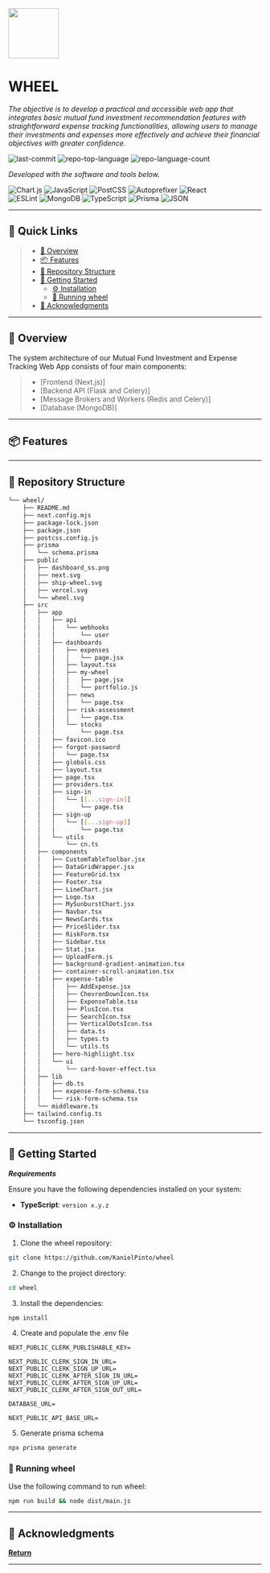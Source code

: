 <p align="left">
  <img src="https://i.postimg.cc/xdCn1ZVX/wheel.png" width="100" />
</p>
<p align="left">
    <h1 align="left">WHEEL</h1>
</p>
<p align="left">
    <em>The objective is to develop a practical and accessible web app that integrates basic mutual fund investment recommendation features with straightforward expense tracking functionalities, allowing users to manage their investments and expenses more effectively and achieve their financial objectives with greater confidence.
</em>
</p>
<p align="left">
	<img src="https://img.shields.io/github/last-commit/KanielPinto/wheel?style=flat&logo=git&logoColor=white&color=0080ff" alt="last-commit">
	<img src="https://img.shields.io/github/languages/top/KanielPinto/wheel?style=flat&color=0080ff" alt="repo-top-language">
	<img src="https://img.shields.io/github/languages/count/KanielPinto/wheel?style=flat&color=0080ff" alt="repo-language-count">
<p>
<p align="left">
		<em>Developed with the software and tools below.</em>
</p>
<p align="left">
	<img src="https://img.shields.io/badge/Chart.js-FF6384.svg?style=flat&logo=chartdotjs&logoColor=white" alt="Chart.js">
	<img src="https://img.shields.io/badge/JavaScript-F7DF1E.svg?style=flat&logo=JavaScript&logoColor=black" alt="JavaScript">
	<img src="https://img.shields.io/badge/PostCSS-DD3A0A.svg?style=flat&logo=PostCSS&logoColor=white" alt="PostCSS">
	<img src="https://img.shields.io/badge/Autoprefixer-DD3735.svg?style=flat&logo=Autoprefixer&logoColor=white" alt="Autoprefixer">
	<img src="https://img.shields.io/badge/React-61DAFB.svg?style=flat&logo=React&logoColor=black" alt="React">
	<br>
	<img src="https://img.shields.io/badge/ESLint-4B32C3.svg?style=flat&logo=ESLint&logoColor=white" alt="ESLint">
	<img src="https://img.shields.io/badge/MongoDB-47A248.svg?style=flat&logo=MongoDB&logoColor=white" alt="MongoDB">
	<img src="https://img.shields.io/badge/TypeScript-3178C6.svg?style=flat&logo=TypeScript&logoColor=white" alt="TypeScript">
	<img src="https://img.shields.io/badge/Prisma-2D3748.svg?style=flat&logo=Prisma&logoColor=white" alt="Prisma">
	<img src="https://img.shields.io/badge/JSON-000000.svg?style=flat&logo=JSON&logoColor=white" alt="JSON">
</p>
<hr>

## 🔗 Quick Links

> - [📍 Overview](#-overview)
> - [📦 Features](#-features)
> - [📂 Repository Structure](#-repository-structure)
> - [🚀 Getting Started](#-getting-started)
>   - [⚙️ Installation](#️-installation)
>   - [🤖 Running wheel](#-running-wheel)
> - [👏 Acknowledgments](#-acknowledgments)

---

## 📍 Overview

The system architecture of our Mutual Fund Investment and Expense Tracking Web App consists of four main components:

> - [Frontend (Next.js)]
> - [Backend API (Flask and Celery)]
> - [Message Brokers and Workers (Redis and Celery)]
> - [Database (MongoDB)]


---

## 📦 Features


---

## 📂 Repository Structure

```sh
└── wheel/
    ├── README.md
    ├── next.config.mjs
    ├── package-lock.json
    ├── package.json
    ├── postcss.config.js
    ├── prisma
    │   └── schema.prisma
    ├── public
    │   ├── dashboard_ss.png
    │   ├── next.svg
    │   ├── ship-wheel.svg
    │   ├── vercel.svg
    │   └── wheel.svg
    ├── src
    │   ├── app
    │   │   ├── api
    │   │   │   └── webhooks
    │   │   │       └── user
    │   │   ├── dashboards
    │   │   │   ├── expenses
    │   │   │   │   └── page.jsx
    │   │   │   ├── layout.tsx
    │   │   │   ├── my-wheel
    │   │   │   │   ├── page.jsx
    │   │   │   │   └── portfolio.js
    │   │   │   ├── news
    │   │   │   │   └── page.tsx
    │   │   │   ├── risk-assessment
    │   │   │   │   └── page.tsx
    │   │   │   └── stocks
    │   │   │       └── page.tsx
    │   │   ├── favicon.ico
    │   │   ├── forgot-password
    │   │   │   └── page.tsx
    │   │   ├── globals.css
    │   │   ├── layout.tsx
    │   │   ├── page.tsx
    │   │   ├── providers.tsx
    │   │   ├── sign-in
    │   │   │   └── [[...sign-in]]
    │   │   │       └── page.tsx
    │   │   ├── sign-up
    │   │   │   └── [[...sign-up]]
    │   │   │       └── page.tsx
    │   │   └── utils
    │   │       └── cn.ts
    │   ├── components
    │   │   ├── CustomTableToolbar.jsx
    │   │   ├── DataGridWrapper.jsx
    │   │   ├── FeatureGrid.tsx
    │   │   ├── Footer.tsx
    │   │   ├── LineChart.jsx
    │   │   ├── Logo.tsx
    │   │   ├── MySunburstChart.jsx
    │   │   ├── Navbar.tsx
    │   │   ├── NewsCards.tsx
    │   │   ├── PriceSlider.tsx
    │   │   ├── RiskForm.tsx
    │   │   ├── Sidebar.tsx
    │   │   ├── Stat.jsx
    │   │   ├── UploadForm.js
    │   │   ├── background-gradient-animation.tsx
    │   │   ├── container-scroll-animation.tsx
    │   │   ├── expense-table
    │   │   │   ├── AddExpense.jsx
    │   │   │   ├── ChevronDownIcon.tsx
    │   │   │   ├── ExpenseTable.tsx
    │   │   │   ├── PlusIcon.tsx
    │   │   │   ├── SearchIcon.tsx
    │   │   │   ├── VerticalDotsIcon.tsx
    │   │   │   ├── data.ts
    │   │   │   ├── types.ts
    │   │   │   └── utils.ts
    │   │   ├── hero-highliight.tsx
    │   │   └── ui
    │   │       └── card-hover-effect.tsx
    │   ├── lib
    │   │   ├── db.ts
    │   │   ├── expense-form-schema.tsx
    │   │   └── risk-form-schema.tsx
    │   └── middleware.ts
    ├── tailwind.config.ts
    └── tsconfig.json
```

---

## 🚀 Getting Started

***Requirements***

Ensure you have the following dependencies installed on your system:

* **TypeScript**: `version x.y.z`

### ⚙️ Installation

1. Clone the wheel repository:

```sh
git clone https://github.com/KanielPinto/wheel
```

2. Change to the project directory:

```sh
cd wheel
```

3. Install the dependencies:

```sh
npm install
```
4. Create and populate the .env file

```
NEXT_PUBLIC_CLERK_PUBLISHABLE_KEY=

NEXT_PUBLIC_CLERK_SIGN_IN_URL=
NEXT_PUBLIC_CLERK_SIGN_UP_URL=
NEXT_PUBLIC_CLERK_AFTER_SIGN_IN_URL=
NEXT_PUBLIC_CLERK_AFTER_SIGN_UP_URL=
NEXT_PUBLIC_CLERK_AFTER_SIGN_OUT_URL=

DATABASE_URL=

NEXT_PUBLIC_API_BASE_URL=
```
5. Generate prisma schema

```sh
npx prisma generate
```

### 🤖 Running wheel

Use the following command to run wheel:

```sh
npm run build && node dist/main.js
```



---

## 👏 Acknowledgments


[**Return**](#-quick-links)

---
